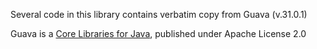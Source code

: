 Several code in this library contains verbatim copy from Guava (v.31.0.1)

Guava is a [Core Libraries for Java](https://github.com/google/guava), published under Apache License 2.0
